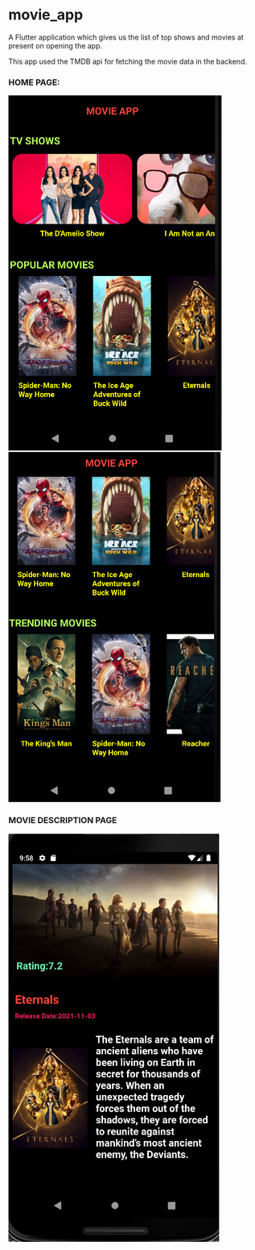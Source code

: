 # movie_app

A Flutter application which gives us the list of top shows and movies at present on opening the app.

This app used the TMDB api for fetching the movie data in the backend.


### HOME PAGE:

<img src="assets/home_page_1.PNG">
<img src="assets/home_page_2.PNG">

### MOVIE DESCRIPTION PAGE
 
<img src="assets/description_page.PNG">
